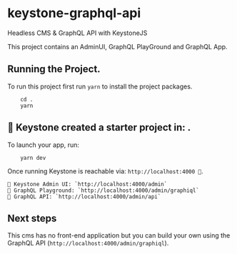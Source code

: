 # keystone-graphql-api

Headless CMS &amp; GraphQL API with KeystoneJS

This project contains an AdminUI, GraphQL PlayGround and GraphQL App.

## Running the Project.

To run this project first run `yarn` to install the project packages.

```
    cd .
    yarn
```

## 🎉 Keystone created a starter project in: .

To launch your app, run:

```
    yarn dev
```

Once running Keystone is reachable via: `http://localhost:4000 🚀`.

```
🔗 Keystone Admin UI: `http://localhost:4000/admin`
🔗 GraphQL Playground: `http://localhost:4000/admin/graphiql`
🔗 GraphQL API: `http://localhost:4000/admin/api`
```

## Next steps

This cms has no front-end application but you can build your own using the GraphQL API (`http://localhost:4000/admin/graphiql`).
